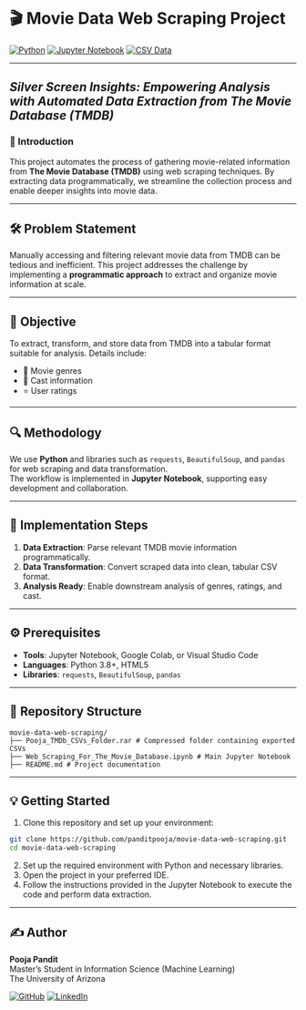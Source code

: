# 🎬 Movie Data Web Scraping Project

[![Python](https://img.shields.io/badge/python-3.8%2B-blue.svg)](https://www.python.org/)
[![Jupyter Notebook](https://img.shields.io/badge/Tool-Jupyter%20Notebook-orange)](https://jupyter.org/)
[![CSV Data](https://img.shields.io/badge/Data-CSV-brightgreen)]()

---

## *Silver Screen Insights: Empowering Analysis with Automated Data Extraction from The Movie Database (TMDB)*

### 📖 Introduction
This project automates the process of gathering movie-related information from **The Movie Database (TMDB)** using web scraping techniques. By extracting data programmatically, we streamline the collection process and enable deeper insights into movie data.  

---

## 🛠 Problem Statement
Manually accessing and filtering relevant movie data from TMDB can be tedious and inefficient. This project addresses the challenge by implementing a **programmatic approach** to extract and organize movie information at scale.

---

## 🎯 Objective
To extract, transform, and store data from TMDB into a tabular format suitable for analysis. Details include:  
- 🎥 Movie genres  
- 👥 Cast information  
- ⭐ User ratings  

---

## 🔍 Methodology
We use **Python** and libraries such as `requests`, `BeautifulSoup`, and `pandas` for web scraping and data transformation.  
The workflow is implemented in **Jupyter Notebook**, supporting easy development and collaboration.

---

## 🚀 Implementation Steps
1. **Data Extraction**: Parse relevant TMDB movie information programmatically.  
2. **Data Transformation**: Convert scraped data into clean, tabular CSV format.  
3. **Analysis Ready**: Enable downstream analysis of genres, ratings, and cast.  

---

## ⚙️ Prerequisites
- **Tools**: Jupyter Notebook, Google Colab, or Visual Studio Code  
- **Languages**: Python 3.8+, HTML5  
- **Libraries**: `requests`, `BeautifulSoup`, `pandas`  

---

## 📂 Repository Structure
```
movie-data-web-scraping/
├── Pooja_TMDb_CSVs_Folder.rar # Compressed folder containing exported CSVs
├── Web_Scraping_For_The_Movie_Database.ipynb # Main Jupyter Notebook
├── README.md # Project documentation
```

---

## 💡 Getting Started
1. Clone this repository and set up your environment:  

```bash
git clone https://github.com/panditpooja/movie-data-web-scraping.git
cd movie-data-web-scraping
```
2. Set up the required environment with Python and necessary libraries.
3. Open the project in your preferred IDE.
4. Follow the instructions provided in the Jupyter Notebook to execute the code and perform data extraction.

---

## ✍️ Author

**Pooja Pandit**  
Master’s Student in Information Science (Machine Learning)  
The University of Arizona  

[![GitHub](https://img.shields.io/badge/GitHub-panditpooja-black?logo=github)](https://github.com/panditpooja)
[![LinkedIn](https://img.shields.io/badge/LinkedIn-pooja--pandit-blue?logo=linkedin)](https://www.linkedin.com/in/pooja-pandit-177978135/)



